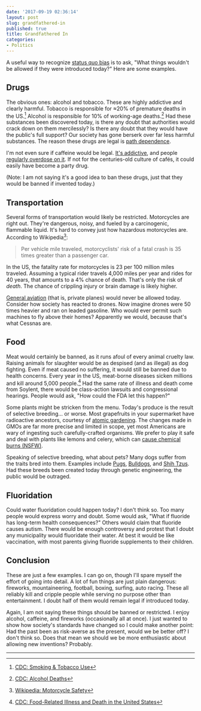 ```yaml
---
date: '2017-09-19 02:36:14'
layout: post
slug: grandfathered-in
published: true
title: Grandfathered In
categories:
- Politics
---
```


A useful way to recognize [status quo bias](https://en.wikipedia.org/wiki/Status_quo_bias) is to ask, "What things wouldn't be allowed if they were introduced today?" Here are some examples.


## Drugs

The obvious ones: alcohol and tobacco. These are highly addictive and clearly harmful. Tobacco is responsible for ≈20% of premature deaths in the US.[^tobacco] Alcohol is responsible for 10% of working-age deaths.[^alcohol] Had these substances been discovered today, is there any doubt that authorities would crack down on them mercilessly? Is there any doubt that they would have the public's full support? Our society has gone berserk over far less harmful substances. The reason these drugs are legal is [path dependence](https://en.wikipedia.org/wiki/Path_dependence).

I'm not even sure if caffeine would be legal. [It's addictive](https://en.wikipedia.org/wiki/Caffeine_dependence), and people [regularly overdose on it](https://en.wikipedia.org/wiki/Caffeine#Overdose). If not for the centuries-old culture of cafés, it could easily have become a party drug.

<!-- prescription only: most over-the-counter medications (cough syrup, tylenol) -->

(Note: I am not saying it's a good idea to ban these drugs, just that they would be banned if invented today.)


## Transportation

Several forms of transportation would likely be restricted. Motorcycles are right out. They're dangerous, noisy, and fueled by a carcinogenic, flammable liquid. It's hard to convey just how hazardous motorcycles are. According to Wikipedia[^motorcycle]:

> Per vehicle mile traveled, motorcyclists' risk of a fatal crash is 35 times greater than a passenger car.

In the US, the fatality rate for motorcycles is 23 per 100 million miles traveled. Assuming a typical rider travels 4,000 miles per year and rides for 40 years, that amounts to a 4% chance of death. That's only the risk of *death*. The chance of crippling injury or brain damage is likely higher.

[General aviation](https://en.wikipedia.org/wiki/General_aviation) (that is, private planes) would never be allowed today. Consider how society has reacted to drones. Now imagine drones were 50 times heavier and ran on leaded gasoline. Who would ever permit such machines to fly above their homes? Apparently we would, because that's what Cessnas are.


## Food

Meat would certainly be banned, as it runs afoul of every animal cruelty law. Raising animals for slaughter would be as despised (and as illegal) as dog fighting. Even if meat caused no suffering, it would still be banned due to health concerns. Every year in the US, meat-borne diseases sicken millions and kill around 5,000 people.[^meat] Had the same rate of illness and death come from Soylent, there would be class-action lawsuits and congressional hearings. People would ask, "How could the FDA let this happen?"

Some plants might be stricken from the menu. Today's produce is the result of selective breeding… or worse. Most grapefruits in your supermarket have radioactive ancestors, courtesy of [atomic gardening](https://en.wikipedia.org/wiki/Atomic_gardening). The changes made in GMOs are far more precise and limited in scope, yet most Americans are wary of ingesting such carefully-crafted organisms. We prefer to play it safe and deal with plants like lemons and celery, which can [cause chemical burns (NSFW)](https://en.wikipedia.org/wiki/Phytophotodermatitis).

Speaking of selective breeding, what about pets? Many dogs suffer from the traits bred into them. Examples include [Pugs](https://en.wikipedia.org/wiki/Pug#Health_problems), [Bulldogs](https://en.wikipedia.org/wiki/Bulldog#Health), and [Shih Tzus](https://en.wikipedia.org/wiki/Shih_Tzu#Health). Had these breeds been created today through genetic engineering, the public would be outraged.


## Fluoridation

Could water fluoridation could happen today? I don't think so. Too many people would express worry and doubt. Some would ask, "What if fluoride has long-term health consequences?" Others would claim that fluoride causes autism. There would be enough controversy and protest that I doubt any municipality would fluoridate their water. At best it would be like vaccination, with most parents giving fluoride supplements to their children.

<!-- Paper money. -->
<!-- subwoofers? -->


## Conclusion

These are just a few examples. I can go on, though I'll spare myself the effort of going into detail. A lot of fun things are just plain dangerous: fireworks, mountaineering, football, boxing, surfing, auto racing. These all reliably kill and cripple people while serving no purpose other than entertainment. I doubt half of them would remain legal if introduced today.

Again, I am not saying these things should be banned or restricted. I enjoy alcohol, caffeine, and fireworks (occasionally all at once). I just wanted to show how society's standards have changed so I could make another point: Had the past been as risk-averse as the present, would we be better off? I don't think so. Does that mean we should we be more enthusiastic about allowing new inventions? Probably.


---

[^tobacco]: [CDC: Smoking & Tobacco Use](https://www.cdc.gov/tobacco/data_statistics/fact_sheets/fast_facts/index.htm)

[^alcohol]: [CDC: Alcohol Deaths](https://www.cdc.gov/features/alcohol-deaths/index.html)

[^motorcycle]: [Wikipedia: Motorcycle Safety](https://en.wikipedia.org/wiki/Motorcycle_safety)

[^meat]: [CDC: Food-Related Illness and Death in the United States](https://wwwnc.cdc.gov/eid/article/5/5/99-0502_article)
